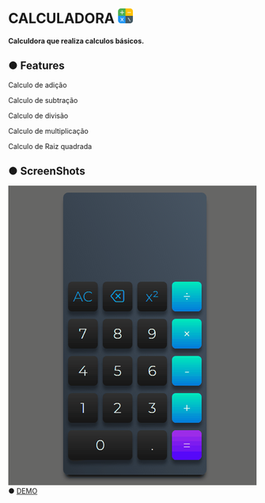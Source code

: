 # CALCULADORA <img src="Images/calculator.png" width="30">
#### Calculdora que realiza calculos básicos.
## ● Features
<p>Calculo de adição</p>
<p>Calculo de subtração</p>
<p>Calculo de divisão</p>
<p>Calculo de multiplicação</p>
<p>Calculo de Raiz quadrada</p>

## ● ScreenShots 
<img src="Images/Animação.gif">
● <a href='https://andersonbones.github.io/Calculator-app/'>DEMO</a>
